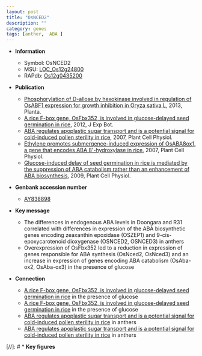 ```yaml
---
layout: post
title: "OsNCED2"
description: ""
category: genes
tags: [anther,  ABA ]
---
```


* **Information**  
    + Symbol: OsNCED2  
    + MSU: [LOC_Os12g24800](http://rice.plantbiology.msu.edu/cgi-bin/ORF_infopage.cgi?orf=LOC_Os12g24800)  
    + RAPdb: [Os12g0435200](http://rapdb.dna.affrc.go.jp/viewer/gbrowse_details/irgsp1?name=Os12g0435200)  

* **Publication**  
    + [Phosphorylation of D-allose by hexokinase involved in regulation of OsABF1 expression for growth inhibition in Oryza sativa L](http://www.ncbi.nlm.nih.gov/pubmed?term=Phosphorylation+of+D-allose+by+hexokinase+involved+in+regulation+of+OsABF1+expression+for+growth+inhibition+in+Oryza+sativa+L%5BTitle%5D), 2013, Planta.
    + [A rice F-box gene, OsFbx352, is involved in glucose-delayed seed germination in rice](http://www.ncbi.nlm.nih.gov/pubmed?term=A+rice+F-box+gene,+OsFbx352,+is+involved+in+glucose-delayed+seed+germination+in+rice%5BTitle%5D), 2012, J Exp Bot.
    + [ABA regulates apoplastic sugar transport and is a potential signal for cold-induced pollen sterility in rice](http://www.ncbi.nlm.nih.gov/pubmed?term=ABA+regulates+apoplastic+sugar+transport+and+is+a+potential+signal+for+cold-induced+pollen+sterility+in+rice%5BTitle%5D), 2007, Plant Cell Physiol.
    + [Ethylene promotes submergence-induced expression of OsABA8ox1, a gene that encodes ABA 8'-hydroxylase in rice](http://www.ncbi.nlm.nih.gov/pubmed?term=Ethylene+promotes+submergence-induced+expression+of+OsABA8ox1,+a+gene+that+encodes+ABA+8'-hydroxylase+in+rice%5BTitle%5D), 2007, Plant Cell Physiol.
    + [Glucose-induced delay of seed germination in rice is mediated by the suppression of ABA catabolism rather than an enhancement of ABA biosynthesis](http://www.ncbi.nlm.nih.gov/pubmed?term=Glucose-induced+delay+of+seed+germination+in+rice+is+mediated+by+the+suppression+of+ABA+catabolism+rather+than+an+enhancement+of+ABA+biosynthesis%5BTitle%5D), 2009, Plant Cell Physiol.

* **Genbank accession number**  
    + [AY838898](http://www.ncbi.nlm.nih.gov/nuccore/AY838898)

* **Key message**  
    + The differences in endogenous ABA levels in Doongara and R31 correlated with differences in expression of the ABA biosynthetic genes encoding zeaxanthin epoxidase (OSZEP1) and 9-cis-epoxycarotenoid dioxygenase (OSNCED2, OSNCED3) in anthers
    + Overexpression of OsFbx352 led to a reduction in expression of genes responsible for ABA synthesis (OsNced2, OsNced3) and an increase in expression of genes encoding ABA catabolism (OsAba-ox2, OsAba-ox3) in the presence of glucose

* **Connection**  
    + [A rice F-box gene, OsFbx352, is involved in glucose-delayed seed germination in rice](OsAba-ox2,+OsAba-ox3) in the presence of glucose
    + [A rice F-box gene, OsFbx352, is involved in glucose-delayed seed germination in rice](OsAba-ox2,+OsAba-ox3) in the presence of glucose
    + [ABA regulates apoplastic sugar transport and is a potential signal for cold-induced pollen sterility in rice](OSNCED2,+OSNCED3) in anthers
    + [ABA regulates apoplastic sugar transport and is a potential signal for cold-induced pollen sterility in rice](OSNCED2,+OSNCED3) in anthers

[//]: # * **Key figures**  


